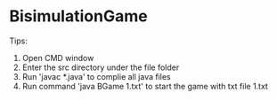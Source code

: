 # BisimulationGame

Tips:  
1. Open CMD window  
2. Enter the src directory under the file folder  
3. Run 'javac *.java' to complie all java files
4. Run command 'java BGame 1.txt' to start the game with txt file 1.txt
